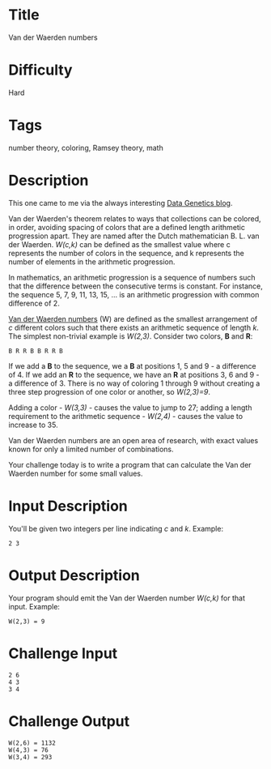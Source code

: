 # Title

Van der Waerden numbers

# Difficulty

Hard

# Tags

number theory, coloring, Ramsey theory, math

# Description

This one came to me via the always interesting [Data Genetics blog](http://datagenetics.com/blog/august12017/index.html). 

Van der Waerden's theorem relates to ways that collections can be colored, in order, avoiding spacing of colors that are a defined length arithmetic progression apart. They are named after the Dutch mathematician B. L. van der Waerden. _W(c,k)_ can be defined as the smallest value where c represents the number of colors in the sequence, and k represents the number of elements in the arithmetic progression.

In mathematics, an arithmetic progression is a sequence of numbers such that the difference between the consecutive terms is constant. For instance, the sequence 5, 7, 9, 11, 13, 15, ... is an arithmetic progression with common difference of 2.

[Van der Waerden numbers](https://en.wikipedia.org/wiki/Van_der_Waerden_number) (W) are defined as the smallest arrangement of _c_ different colors such that there exists an arithmetic sequence of length _k_. The simplest non-trivial example is _W(2,3)_. Consider two colors, **B** and **R**:

    B R R B B R R B 

If we add a **B** to the sequence, we a **B** at positions 1, 5 and 9 - a difference of 4. If we add an **R** to the sequence, we have an **R** at positions 3, 6 and 9 - a difference of 3. There is no way of coloring 1 through 9 without creating a three step progression of one color or another, so _W(2,3)=9_. 

Adding a color - _W(3,3)_ - causes the value to jump to 27; adding a length requirement to the arithmetic sequence - _W(2,4)_ - causes the value to increase to 35. 

Van der Waerden numbers are an open area of research, with exact values known for only a limited number of combinations. 

Your challenge today is to write a program that can calculate the Van der Waerden number for some small values.

# Input Description

You'll be given two integers per line indicating _c_ and _k_. Example:

    2 3

# Output Description

Your program should emit the Van der Waerden number _W(c,k)_ for that input. Example:

    W(2,3) = 9

# Challenge Input

    2 6
    4 3
    3 4

# Challenge Output

    W(2,6) = 1132
    W(4,3) = 76
    W(3,4) = 293
